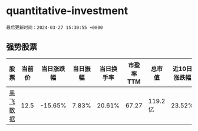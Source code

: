 # quantitative-investment

`最后更新时间：2024-03-27 15:30:55 +0800`

## 强势股票

|股票|当前价|当日涨跌幅|当日振幅|当日换手率|市盈率TTM|总市值|近10日涨跌幅|
|----|----|----|----|----|----|----|----|
|[奥飞数据](https://xueqiu.com/S/SZ300738)|12.5|-15.65%|7.83%|20.61%|67.27|119.2亿|23.52%|
